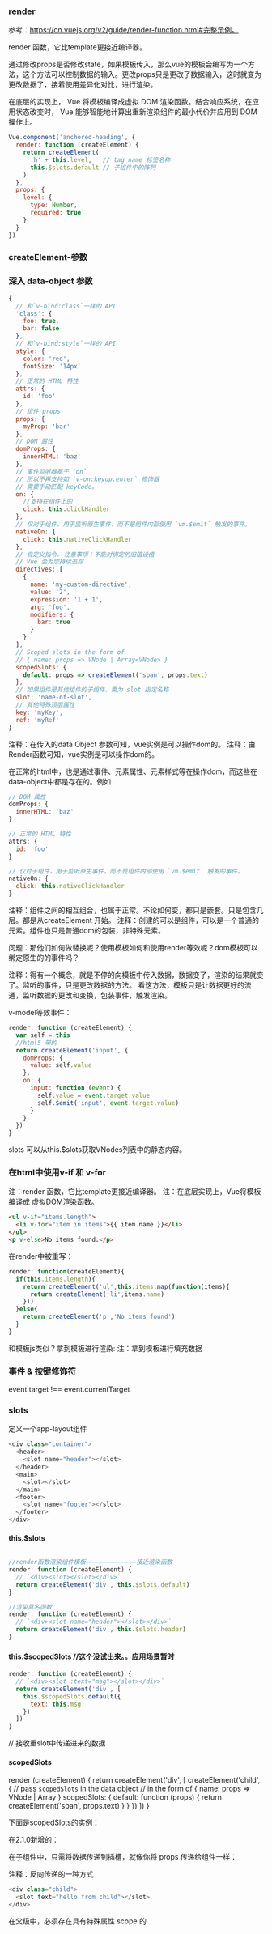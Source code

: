 ### render
参考：https://cn.vuejs.org/v2/guide/render-function.html#完整示例。

render 函数，它比template更接近编译器。

通过修改props是否修改state，如果模板传入，那么vue的模板会编写为一个方法，这个方法可以控制数据的输入。更改props只是更改了数据输入，这时就变为更改数据了，接着使用差异化对比，进行渲染。 

在底层的实现上， Vue 将模板编译成虚拟 DOM 渲染函数。结合响应系统，在应用状态改变时， Vue 能够智能地计算出重新渲染组件的最小代价并应用到 DOM 操作上。


```js 
Vue.component('anchored-heading', {
  render: function (createElement) {
    return createElement(
      'h' + this.level,   // tag name 标签名称
      this.$slots.default // 子组件中的阵列
    )
  },
  props: {
    level: {
      type: Number,
      required: true
    }
  }
})
```
### createElement-参数

### 深入 data-object 参数
```js 
{
  // 和`v-bind:class`一样的 API
  'class': {
    foo: true,
    bar: false
  },
  // 和`v-bind:style`一样的 API
  style: {
    color: 'red',
    fontSize: '14px'
  },
  // 正常的 HTML 特性
  attrs: {
    id: 'foo'
  },
  // 组件 props
  props: {
    myProp: 'bar'
  },
  // DOM 属性
  domProps: {
    innerHTML: 'baz'
  },
  // 事件监听器基于 `on`
  // 所以不再支持如 `v-on:keyup.enter` 修饰器
  // 需要手动匹配 keyCode。
  on: {
    //支持在组件上的
    click: this.clickHandler
  },
  // 仅对于组件，用于监听原生事件，而不是组件内部使用 `vm.$emit` 触发的事件。
  nativeOn: {
    click: this.nativeClickHandler
  },
  // 自定义指令. 注意事项：不能对绑定的旧值设值
  // Vue 会为您持续追踪
  directives: [
    {
      name: 'my-custom-directive',
      value: '2',
      expression: '1 + 1',
      arg: 'foo',
      modifiers: {
        bar: true
      }
    }
  ],
  // Scoped slots in the form of
  // { name: props => VNode | Array<VNode> }
  scopedSlots: {
    default: props => createElement('span', props.text)
  },
  // 如果组件是其他组件的子组件，需为 slot 指定名称
  slot: 'name-of-slot',
  // 其他特殊顶层属性
  key: 'myKey',
  ref: 'myRef'
}
```


注释：在传入的data Object 参数可知，vue实例是可以操作dom的。
注释：由Render函数可知，vue实例是可以操作dom的。

在正常的html中，也是通过事件、元素属性、元素样式等在操作dom，而这些在data-object中都是存在的。例如
```js 
// DOM 属性
domProps: {
  innerHTML: 'baz'
}

// 正常的 HTML 特性
attrs: {
  id: 'foo'
}

// 仅对于组件，用于监听原生事件，而不是组件内部使用 `vm.$emit` 触发的事件。
nativeOn: {
  click: this.nativeClickHandler
}

```
注释：组件之间的相互组合，也属于正常。不论如何变，都只是嵌套。只是包含几层。都是从createElement 开始。
注释：创建的可以是组件，可以是一个普通的元素。组件也只是普通dom的包装，非特殊元素。

问题：那他们如何做替换呢？使用模板如何和使用render等效呢？dom模板可以绑定原生的的事件吗？


注释：得有一个概念，就是不停的向模板中传入数据，数据变了，渲染的结果就变了。监听的事件，只是更改数据的方法。
看这方法，模板只是让数据更好的流通，监听数据的更改和变换，包装事件，触发渲染。


v-model等效事件：
```js 
render: function (createElement) {
  var self = this
  //html5 带的
  return createElement('input', {
    domProps: {
      value: self.value
    },
    on: {
      input: function (event) {
        self.value = event.target.value
        self.$emit('input', event.target.value)
      }
    }
  })
}
```

slots 可以从this.$slots获取VNodes列表中的静态内容。



### 在html中使用v-if 和 v-for
注：render 函数，它比template更接近编译器。
注：在底层实现上，Vue将模板编译成 虚拟DOM渲染函数。

```html 
<ul v-if="items.length">
  <li v-for="item in items">{{ item.name }}</li>
</ul>
<p v-else>No items found.</p>
```

在render中被重写：

```js 
render: function(createElement){
  if(this.items.length){
    return createElement('ul',this.items.map(function(items){
      return createElement('li',items.name)
    }))
  }else{
    return createElement('p','No items found')
  }
}

```

和模板js类似？拿到模板进行渲染:
注：拿到模板进行填充数据


### 事件 & 按键修饰符

event.target !== event.currentTarget


### slots 
定义一个app-layout组件

```js 
<div class="container">
  <header>
    <slot name="header"></slot>
  </header>
  <main>
    <slot></slot>
  </main>
  <footer>
    <slot name="footer"></slot>
  </footer>
</div>
```

#### this.$slots 
```js 

//render函数渲染组件模板——————————————接近渲染函数
render: function (createElement) {
  // `<div><slot></slot></div>`
  return createElement('div', this.$slots.default)
}

//渲染具名函数
render: function (createElement) {
  // `<div><slot name="header"></slot></div>`
  return createElement('div', this.$slots.header)
}

```
#### this.$scopedSlots    //这个没试出来。。应用场景暂时

```js 
render: function (createElement) {
  // `<div><slot :text="msg"></slot></div>`
  return createElement('div', [
    this.$scopedSlots.default({
      text: this.msg
    })
  ])
}
```

// 接收重slot中传递进来的数据
#### scopedSlots
render (createElement) {
  return createElement('div', [
    createElement('child', {
      // pass `scopedSlots` in the data object
      // in the form of { name: props => VNode | Array<VNode> }
      scopedSlots: {
        default: function (props) {
          return createElement('span', props.text)
        }
      }
    })
  ])
}

下面是scopedSlots的实例：


在2.1.0新增的：

在子组件中，只需将数据传递到插槽，就像你将 props 传递给组件一样：

注释：反向传递的一种方式
```js 
<div class="child">
  <slot text="hello from child"></slot>
</div>
```

在父级中，必须存在具有特殊属性 scope 的 <template> 元素，表示它是作用域插槽的模板。scope 的值对应一个临时变量名，此变量接收从子组件中传递的 props 对象：

```js 
<div class="parent">
  <child>
    <template scope="props">
      <span>hello from parent</span>
      <span>{{ props.text }}</span>
    </template>
  </child>
</div>
```

如果我们渲染以上结果，得到的输出会是：
```js 
<div class="parent">
  <div class="child">
    <span>hello from parent</span>
    <span>hello from child</span>
  </div>
</div>
```


###　插槽的其它
示例——作用域插槽更具代表性的用例是列表组件，允许组件自定义应该如何渲染列表每一项：

```js 
  <my-awesome-list :items="items">
    <!-- 作用域插槽也可以是具名的 -->
    <template slot="item" scope="props">
      <li class="my-fancy-item">{{ props.text }}</li>
    </template>
  </my-awesome-list>
```

列表组件的模板：
```js 
  <ul>
    <slot name="item"
      v-for="item in items"
      :text="item.text">
      <!-- 这里是备用内容 -->
    </slot>
  </ul>
```

注释：从这演示可以看出，这个有点像tmodjs,子组件可以访问父组件。待验证。————如果是简单模板的话，可能会这样传递数据。


在添加 functional: true 之后，anchored-heading组件的 render 函数之间简单更新增加 context 参数，this.$slots.default 更新为 context.children，之后this.level 更新为 context.props.level。


## Functional-Components

### anchored-heading-示例
```js 
var getChildrenTextContent = function (children) {
  return children.map(function (node) {
    return node.children
      ? getChildrenTextContent(node.children)
      : node.text
  }).join('')
}
Vue.component('anchored-heading', {
  render: function (createElement) {
    // create kebabCase id
    var headingId = getChildrenTextContent(this.$slots.default)
      .toLowerCase()
      .replace(/\W+/g, '-')
      .replace(/(^\-|\-$)/g, '')
    return createElement(
      'h' + this.level,
      [
        createElement('a', {
          attrs: {
            name: headingId,
            href: '#' + headingId
          }
        }, this.$slots.default)
      ]
    )
  },
  props: {
    level: {
      type: Number,
      required: true
    }
  }
})

```

上面的组件比较简单，没有管理或者监听任何传递给他的状态，也没有生命周期方法。实际上，它只是一个接收参数的函数。

在这种情况下，我们可以使用Functional-Components （函数化组件），函数化组件只是一个函数，所以渲染开销也低很多。
但函数化也有一个弊端，那就是函数化组件不会出现在Vue-devtools的组件树里。

如何将组件改写为函数化组，只需要添加functional标记即可。
在这种情况下，我们可以将组件标记为functional，标记后将意味着没有状态、没有this。


在添加 functional: true 之后，anchored-heading组件的 render 函数之间简单更新增加 context 参数。
在anchored-heading组件中要修改的有，this.$slots.default 更新为 context.children，之后this.level 更新为 context.props.level。

context中的参数：
props: An object of the provided props
children: An array of the VNode children
slots: A function returning a slots object
data: The entire data object passed to the component
parent: A reference to the parent component
listeners: (2.3.0+) An object containing parent-registered event listeners. This is simply an alias to data.on
injections: (2.3.0+) if using the inject option, this will contain resolved injections.

当需要以下功能时，可以考虑将组件函数化：
1.在将children,props,data 传递给子组件之前操作它们。
2.程序化地在多个组件中选择一个。

```js 

var EmptyList = { /* ... */ }
var TableList = { /* ... */ }
var OrderedList = { /* ... */ }
var UnorderedList = { /* ... */ }

Vue.component('smart-list', {
  functional: true,
  render: function (createElement, context) {
    function appropriateListComponent () {
      var items = context.props.items
      if (items.length === 0)           return EmptyList
      if (typeof items[0] === 'object') return TableList
      if (context.props.isOrdered)      return OrderedList
      return UnorderedList
    }
    return createElement(
      appropriateListComponent(),
      context.data,
      context.children
    )
  },
  props: {
    items: {
      type: Array,
      required: true
    },
    isOrdered: Boolean
  }
})

```

#### slots() 和 children 对比

```js 
<my-functional-component>
  <p slot="foo">
    first
  </p>
  <p>second</p>
</my-functional-component>
```
对于这个组件，children 会给你两个段落标签，而 slots().default 只会传递第二个匿名段落标签，slots().foo 会传递第一个具名段落标签。同时拥有 children 和 slots() ，因此你可以选择让组件通过 slot() 系统分发或者简单的通过 children 接收，让其他组件去处理。


有两个渲染函数：
render 和 staticRenderFns